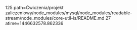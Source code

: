 125 path=Ćwiczenia/projekt zaliczeniowy/node_modules/mysql/node_modules/readable-stream/node_modules/core-util-is/README.md
27 atime=1446632578.862336
